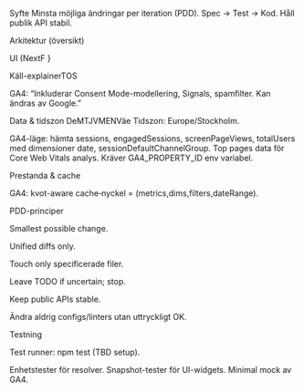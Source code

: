 Syfte
Minsta möjliga ändringar per iteration (PDD). Spec → Test → Kod. Håll publik API stabil.

Arkitektur (översikt)

UI (NextF
}


Käll-explainerTOS

GA4: “Inkluderar Consent Mode-modellering, Signals, spamfilter. Kan ändras av Google.”


Data & tidszon
DeMTJVMENVäe
Tidszon: Europe/Stockholm.

GA4-läge: hämta sessions, engagedSessions, screenPageViews, totalUsers med dimensioner date, sessionDefaultChannelGroup. Top pages data för Core Web Vitals analys. Kräver GA4_PROPERTY_ID env variabel.


Prestanda & cache

GA4: kvot-aware cache‐nyckel = (metrics,dims,filters,dateRange).


PDD-principer

Smallest possible change.

Unified diffs only.

Touch only specificerade filer.

Leave TODO if uncertain; stop.

Keep public APIs stable.

Ändra aldrig configs/linters utan uttryckligt OK.

Testning

Test runner: npm test (TBD setup).

Enhetstester för resolver. Snapshot-tester för UI-widgets. Minimal mock av GA4.